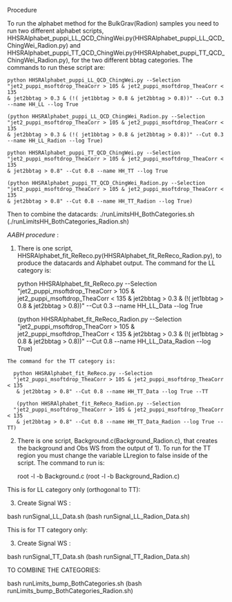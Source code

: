 Procedure
  
  To run the alphabet method for the BulkGrav(Radion) samples you need to run two different alphabet
  scripts, HHSRAlphabet_puppi_LL_QCD_ChingWei.py(HHSRAlphabet_puppi_LL_QCD_ChingWei_Radion.py) and
  HHSRAlphabet_puppi_TT_QCD_ChingWei.py(HHSRAlphabet_puppi_TT_QCD_ChingWei_Radion.py), for the
  two different bbtag categories. The commands to run these script are:
  
    python HHSRAlphabet_puppi_LL_QCD_ChingWei.py --Selection 
    "jet2_puppi_msoftdrop_TheaCorr > 105 & jet2_puppi_msoftdrop_TheaCorr < 135
    & jet2bbtag > 0.3 & (!( jet1bbtag > 0.8 & jet2bbtag > 0.8))" --Cut 0.3 
    --name HH_LL --log True
  
    (python HHSRAlphabet_puppi_LL_QCD_ChingWei_Radion.py --Selection 
    "jet2_puppi_msoftdrop_TheaCorr > 105 & jet2_puppi_msoftdrop_TheaCorr < 135
    & jet2bbtag > 0.3 & (!( jet1bbtag > 0.8 & jet2bbtag > 0.8))" --Cut 0.3 
    --name HH_LL_Radion --log True)
  
    python HHSRAlphabet_puppi_TT_QCD_ChingWei.py --Selection
    "jet2_puppi_msoftdrop_TheaCorr > 105 & jet2_puppi_msoftdrop_TheaCorr < 135
    & jet2bbtag > 0.8" --Cut 0.8 --name HH_TT --log True
  
    (python HHSRAlphabet_puppi_TT_QCD_ChingWei_Radion.py --Selection
    "jet2_puppi_msoftdrop_TheaCorr > 105 & jet2_puppi_msoftdrop_TheaCorr < 135
    & jet2bbtag > 0.8" --Cut 0.8 --name HH_TT_Radion --log True)

Then to combine the datacards:
    ./runLimitsHH_BothCategories.sh
    (./runLimitsHH_BothCategories_Radion.sh)


*AABH procedure* :

  1) There is one script, HHSRAlphabet_fit_ReReco.py(HHSRAlphabet_fit_ReReco_Radion.py), 
     to produce the datacards and Alphabet output. The command for the LL category is:

      python HHSRAlphabet_fit_ReReco.py --Selection 
      "jet2_puppi_msoftdrop_TheaCorr > 105 & jet2_puppi_msoftdrop_TheaCorr < 135 
       & jet2bbtag > 0.3 & (!( jet1bbtag > 0.8 & jet2bbtag > 0.8))" --Cut 0.3
       --name HH_LL_Data --log True
       
       (python HHSRAlphabet_fit_ReReco_Radion.py --Selection 
      "jet2_puppi_msoftdrop_TheaCorr > 105 & jet2_puppi_msoftdrop_TheaCorr < 135 
       & jet2bbtag > 0.3 & (!( jet1bbtag > 0.8 & jet2bbtag > 0.8))" --Cut 0.8
       --name HH_LL_Data_Radion --log True)
       

    The command for the TT category is:

      python HHSRAlphabet_fit_ReReco.py --Selection 
      "jet2_puppi_msoftdrop_TheaCorr > 105 & jet2_puppi_msoftdrop_TheaCorr < 135 
       & jet2bbtag > 0.8" --Cut 0.8 --name HH_TT_Data --log True --TT
       
       (python HHSRAlphabet_fit_ReReco_Radion.py --Selection 
      "jet2_puppi_msoftdrop_TheaCorr > 105 & jet2_puppi_msoftdrop_TheaCorr < 135 
       & jet2bbtag > 0.8" --Cut 0.8 --name HH_TT_Data_Radion --log True --TT)

  2) There is one script, Background.c(Background_Radion.c), that creates the background and Obs WS
     from the output of 1). To run for the TT region you must change the variable
     LLregion to false inside of the script. The command to run is:
     
       root -l -b Background.c (root -l -b Background_Radion.c)
        
This is for LL category only (orthogonal to TT): 

 3) Create Signal WS :

   bash runSignal_LL_Data.sh (bash runSignal_LL_Radion_Data.sh)

This is for TT category only: 

 3) Create Signal WS :

   bash runSignal_TT_Data.sh (bash runSignal_TT_Radion_Data.sh)

TO COMBINE THE CATEGORIES:

 bash runLimits_bump_BothCategories.sh (bash runLimits_bump_BothCategories_Radion.sh)
   
